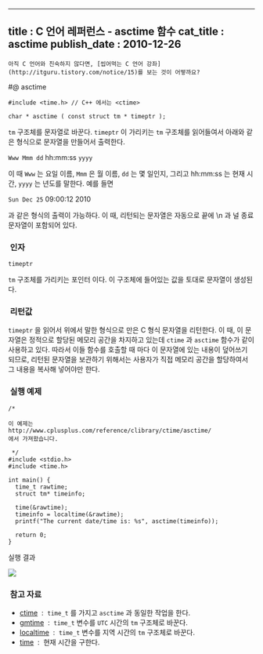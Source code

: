 ----------------
title : C 언어 레퍼런스 - asctime 함수
cat_title :  asctime
publish_date : 2010-12-26
--------------



```warning
아직 C 언어와 친숙하지 않다면, [씹어먹는 C 언어 강좌](http://itguru.tistory.com/notice/15)를 보는 것이 어떻까요?

```

#@ asctime

```info-format
#include <time.h> // C++ 에서는 <ctime>

char * asctime ( const struct tm * timeptr );
```


`tm` 구조체를 문자열로 바꾼다.
`timeptr` 이 가리키는 `tm` 구조체를 읽어들여서 아래와 같은 형식으로 문자열을 만들어서 출력한다.

`Www Mmm dd` hh:mm:ss `yyyy`

이 때 `Www` 는 요일 이름, `Mmm` 은 월 이름, `dd` 는 몇 일인지, 그리고 hh:mm:ss 는 현재 시간, `yyyy` 는 년도를 말한다. 예를 들면

`Sun Dec 25` 09:00:12 2010

과 같은 형식의 출력이 가능하다. 이 때, 리턴되는 문자열은 자동으로 끝에 \n 과 널 종료 문자열이 포함되어 있다.



###  인자




`timeptr`

`tm` 구조체를 가리키는 포인터 이다. 이 구조체에 들어있는 값을 토대로 문자열이 생성된다.



###  리턴값




`timeptr` 을 읽어서 위에서 말한 형식으로 만은 C 형식 문자열을 리턴한다. 이 때, 이 문자열은 정적으로 할당된 메모리 공간을 차지하고 있는데 `ctime` 과 `asctime` 함수가 같이 사용하고 있다. 따라서 이들 함수를 호출할 때 마다 이 문자열에 있는 내용이 덮어쓰기 되므로, 리턴된 문자열을 보관하기 위해서는 사용자가 직접 메모리 공간을 할당하여서 그 내용을 복사해 넣어야만 한다.



###  실행 예제




```cpp-formatted
/*

이 예제는
http://www.cplusplus.com/reference/clibrary/ctime/asctime/
에서 가져왔습니다.

 */
#include <stdio.h>
#include <time.h>

int main() {
  time_t rawtime;
  struct tm* timeinfo;

  time(&rawtime);
  timeinfo = localtime(&rawtime);
  printf("The current date/time is: %s", asctime(timeinfo));

  return 0;
}
```


실행 결과


![](http://img1.daumcdn.net/thumb/R1920x0/?fname=http%3A%2F%2Fcfile29.uf.tistory.com%2Fimage%2F131466354D168E052284C6)

###  참고 자료


*  [ctime](http://itguru.tistory.com/118)  :  `time_t` 를 가지고 `asctime` 과 동일한 작업을 한다.
*  [gmtime](http://itguru.tistory.com/119)  :  `time_t` 변수를 `UTC` 시간의 `tm` 구조체로 바꾼다.
*  [localtime](http://itguru.tistory.com/120)  :  `time_t` 변수를 지역 시간의 `tm` 구조체로 바꾼다.
*  [time](http://itguru.tistory.com/114)  :  현재 시간을 구한다.